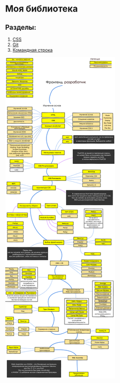 # Моя библиотека

## Разделы:

1. [CSS](https://github.com/Holiden/Library/blob/master/Pages/CSS/README.md)
1. [Git](https://github.com/Holiden/Library/blob/master/Pages/Git.md)
2. [Командная строка](https://github.com/Holiden/Library/blob/master/Pages/CLI.md)

![Roadmap](https://github.com/Holiden/Library/blob/master/Assets/roadmap.jpg)
